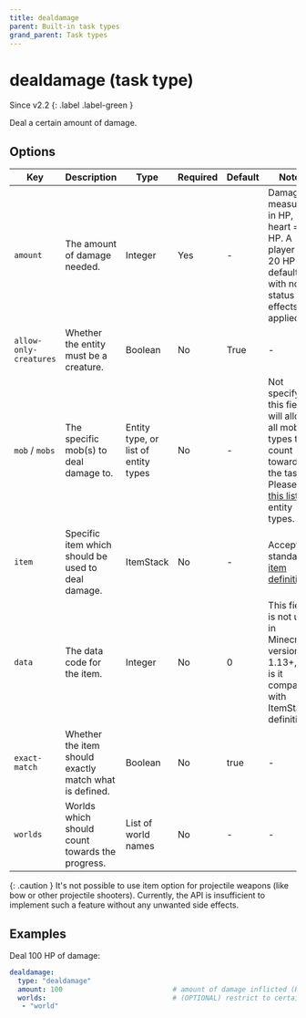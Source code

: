 ```yaml
---
title: dealdamage
parent: Built-in task types
grand_parent: Task types
---
```


# dealdamage (task type)

Since v2.2
{: .label .label-green }

Deal a certain amount of damage.

## Options

| Key                    | Description                                            | Type                                 | Required | Default | Notes                                                                                                                                                                                              |
|------------------------|--------------------------------------------------------|--------------------------------------|----------|---------|----------------------------------------------------------------------------------------------------------------------------------------------------------------------------------------------------|
| `amount`               | The amount of damage needed.                           | Integer                              | Yes      | \-      | Damage is measured in HP, 1 heart = 2 HP. A player has 20 HP by default, with no status effects applied.                                                                                           |
| `allow-only-creatures` | Whether the entity must be a creature.                 | Boolean                              | No       | True    | \-                                                                                                                                                                                                 |
| `mob` / `mobs`         | The specific mob(s) to deal damage to.                 | Entity type, or list of entity types | No       | \-      | Not specifying this field will allow all mob types to count towards the task. Please see [this list](https://hub.spigotmc.org/javadocs/bukkit/org/bukkit/entity/EntityType.html) for entity types. |
| `item`                 | Specific item which should be used to deal damage.     | ItemStack                            | No       | \-      | Accepts standard [item definition](../configuration/defining-items).                                                                                                                               |
| `data`                 | The data code for the item.                            | Integer                              | No       | 0       | This field is not used in Minecraft versions 1.13+, nor is it compatible with ItemStack definitions.                                                                                               |
| `exact-match`          | Whether the item should exactly match what is defined. | Boolean                              | No       | true    | \-                                                                                                                                                                                                 |
| `worlds`               | Worlds which should count towards the progress.        | List of world names                  | No       | \-      | \-                                                                                                                                                                                                 |

{: .caution }
It's not possible to use item option for projectile weapons (like bow or other projectile shooters). Currently, the API is insufficient to implement such a feature without any unwanted side effects.

## Examples

Deal 100 HP of damage:

``` yaml
dealdamage:
  type: "dealdamage"
  amount: 100                           # amount of damage inflicted (HP)
  worlds:                               # (OPTIONAL) restrict to certain worlds
   - "world"
```
